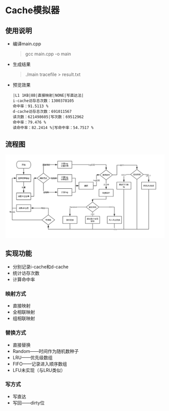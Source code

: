 # Cache模拟器

## 使用说明
* 编译main.cpp
    > gcc main.cpp -o main

* 生成结果
    > ./main tracefile > result.txt

* 预览效果
    ```
    |L1 1KB|8B|直接映射|NONE|写直达法|
    i-cache访存总次数：1300378105
    命中率：91.5113 %
    d-cache访存总次数：691011567
    读次数：621498605|写次数：69512962
    命中率：79.476 %
    读命中率：82.2414 %|写命中率：54.7517 %
    ```
## 流程图
![](process.png)

## 实现功能
* 分别记录i-cache和d-cache
* 统计访存次数
* 计算命中率

### 映射方式
* 直接映射
* 全相联映射
* 组相联映射

### 替换方式
* 直接替换
* Random——时间作为随机数种子
* LRU——优先级数组
* FIFO——记录进入顺序数组
* LFU未实现（与LRU类似）

### 写方式
* 写直达
* 写回——dirty位
